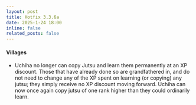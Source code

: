 ```yaml
---
layout: post
title: Hotfix 3.3.6a
date: 2025-1-24 18:00
inline: false
related_posts: false
---
```


#### Villages
 - Uchiha no longer can copy Jutsu and learn them permanently at an XP discount.  Those that have already done so are grandfathered in, and do not need to change any of the XP spent on learning (or copying) any jutsu; they simply receive no XP discount moving forward.  Uchiha can now once again copy jutsu of one rank higher than they could ordinarily learn.
